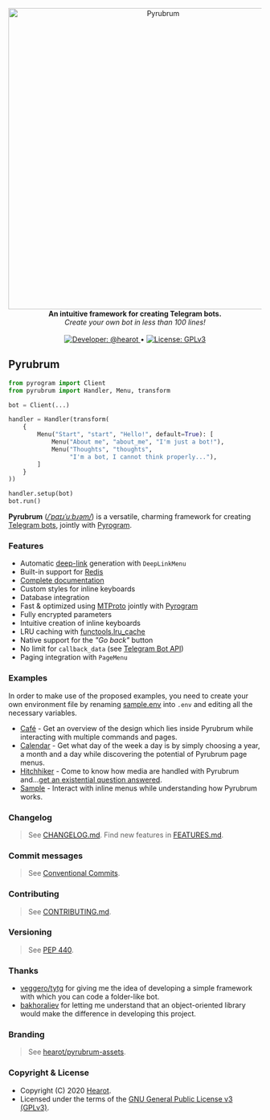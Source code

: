 <p align="center">
    <a href="https://github.com/hearot/pyrubrum">
        <img src="https://i.imgur.com/gfkh9bR.png" alt="Pyrubrum" width="600"/>
    </a>
    <br>
    <b>An intuitive framework for creating Telegram bots.</b>
    <br>
    <i>Create your own bot in less than 100 lines!</i>
    <br>
    <br>
    <a href="https://t.me/hearot">
        <img src="https://img.shields.io/badge/Developer-@hearot-blue.svg" alt="Developer: @hearot"/>
    </a>
    •
    <a href="https://github.com/hearot/pyrubrum/blob/master/LICENSE">
        <img src="https://img.shields.io/badge/License-GPLv3-green.svg" alt="License: GPLv3"/>
    </a>
</p>

## Pyrubrum

```python
from pyrogram import Client
from pyrubrum import Handler, Menu, transform

bot = Client(...)

handler = Handler(transform(
    {
        Menu("Start", "start", "Hello!", default=True): [
            Menu("About me", "about_me", "I'm just a bot!"),
            Menu("Thoughts", "thoughts",
                 "I'm a bot, I cannot think properly..."),
        ]
    }
))

handler.setup(bot)
bot.run()
```

**Pyrubrum** ([*/ˈpaɪɹˈuːbɹəm/*](http://ipa-reader.xyz/?text=%CB%88pa%C9%AA%C9%B9%CB%88u%CB%90b%C9%B9%C9%99m&voice=Russell)) is a versatile, charming framework for creating [Telegram bots](https://core.telegram.org/bots), jointly with [Pyrogram](https://github.com/pyrogram/pyrogram).

### Features

   - Automatic [deep-link](https://core.telegram.org/bots#deep-linking) generation with `DeepLinkMenu`
   - Built-in support for [Redis](https://redis.io/)
   - [Complete documentation](https://pyrubrum.readthedocs.io/)
   - Custom styles for inline keyboards
   - Database integration
   - Fast & optimized using [MTProto](https://core.telegram.org/mtproto) jointly with [Pyrogram](https://github.com/pyrogram/pyrogram)
   - Fully encrypted parameters
   - Intuitive creation of inline keyboards
   - LRU caching with [functools.lru_cache](https://docs.python.org/3/library/functools.html#functools.lru_cache)
   - Native support for the *"Go back"* button
   - No limit for `callback_data` (see [Telegram Bot API](https://core.telegram.org/bots/api#inlinekeyboardbutton))
   - Paging integration with `PageMenu`

### Examples

In order to make use of the proposed examples, you need to create your own environment file by renaming [sample.env](./examples/sample.env) into `.env` and editing all the necessary variables.

   - [Café](./examples/cafe_bot.py) - Get an overview of the design which lies inside Pyrubrum while interacting with multiple commands and pages.
   - [Calendar](./examples/calendar_bot.py) - Get what day of the week a day is by simply choosing a year, a month and a day while discovering the potential of Pyrubrum page menus.
   - [Hitchhiker](./examples/hitchhiker_bot.py) - Come to know how media are handled with Pyrubrum and...[get an existential question answered](https://en.wikipedia.org/wiki/Phrases_from_The_Hitchhiker%27s_Guide_to_the_Galaxy#The_Answer_to_the_Ultimate_Question_of_Life,_the_Universe,_and_Everything_is_42).
   - [Sample](./examples/sample_bot.py) - Interact with inline menus while understanding how Pyrubrum works.

### Changelog

> See [CHANGELOG.md](./CHANGELOG.md).
> Find new features in [FEATURES.md](./FEATURES.md).

### Commit messages

> See [Conventional Commits](https://www.conventionalcommits.org).

### Contributing

> See [CONTRIBUTING.md](./CONTRIBUTING.md).

### Versioning

> See [PEP 440](https://www.python.org/dev/peps/pep-0440/).

### Thanks

   - [veggero/tytg](https://github.com/veggero/tytg) for giving me the idea of developing a simple framework with which you can code a folder-like bot.
   - [bakhoraliev](https://github.com/bakhoraliev) for letting me understand that an object-oriented library would make the difference in developing this project.

### Branding

> See [hearot/pyrubrum-assets](https://github.com/hearot/pyrubrum-assets).

### Copyright & License

- Copyright (C) 2020 [Hearot](https://github.com/hearot).
- Licensed under the terms of the [GNU General Public License v3 (GPLv3)](./LICENSE).
